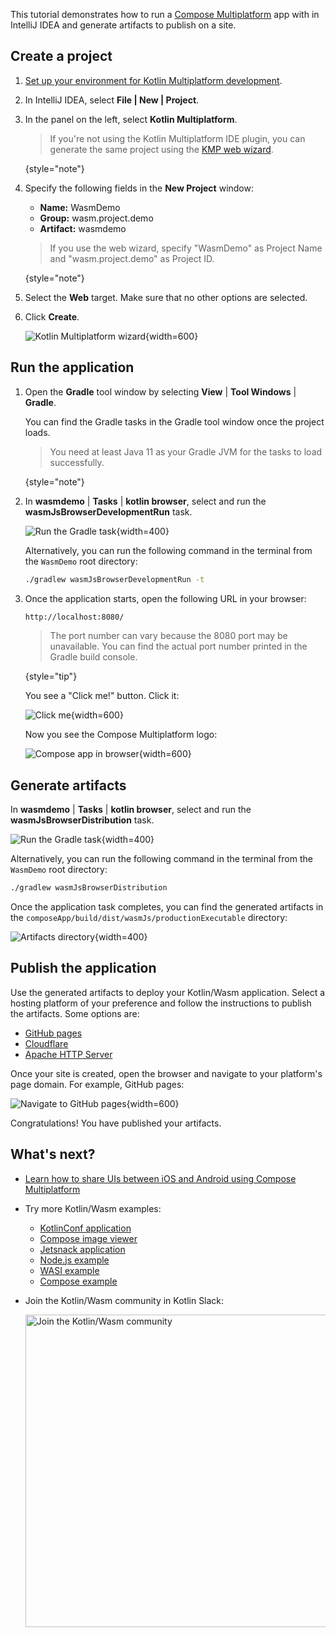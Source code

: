 [//]: # (title: Get started with Kotlin/Wasm and Compose Multiplatform)

<primary-label ref="beta"/> 

This tutorial demonstrates how to run a [Compose Multiplatform](https://www.jetbrains.com/lp/compose-multiplatform/) 
app with [](wasm-overview.md) in IntelliJ IDEA and generate artifacts to publish on a site.

## Create a project

1. [Set up your environment for Kotlin Multiplatform development](https://www.jetbrains.com/help/kotlin-multiplatform-dev/quickstart.html#set-up-the-environment).
2. In IntelliJ IDEA, select **File | New | Project**.
3. In the panel on the left, select **Kotlin Multiplatform**.

   > If you're not using the Kotlin Multiplatform IDE plugin, you can generate the same project using the [KMP web wizard](https://kmp.jetbrains.com/?android=true&ios=true&iosui=compose&desktop=true&web=true&includeTests=true).
   >
   {style="note"}

4. Specify the following fields in the **New Project** window:

   * **Name:** WasmDemo
   * **Group:** wasm.project.demo
   * **Artifact:** wasmdemo

   > If you use the web wizard, specify "WasmDemo" as Project Name and "wasm.project.demo" as Project ID.
   >
   {style="note"}

5. Select the **Web** target. Make sure that no other options are selected.
6. Click **Create**.

   ![Kotlin Multiplatform wizard](wasm-kmp-wizard.png){width=600}

## Run the application

1. Open the **Gradle** tool window by selecting **View** | **Tool Windows** | **Gradle**.
   
   You can find the Gradle tasks in the Gradle tool window once the project loads.

   > You need at least Java 11 as your Gradle JVM for the tasks to load successfully.
   >
   {style="note"}

2. In **wasmdemo** | **Tasks** | **kotlin browser**, select and run the **wasmJsBrowserDevelopmentRun** task.

   ![Run the Gradle task](wasm-gradle-task-window.png){width=400}

   Alternatively, you can run the following command in the terminal from the `WasmDemo` root directory:

   ```bash
   ./gradlew wasmJsBrowserDevelopmentRun -t
   ```

3. Once the application starts, open the following URL in your browser:

   ```bash
   http://localhost:8080/
   ```

   > The port number can vary because the 8080 port may be unavailable. You can find the actual port number printed
   > in the Gradle build console.
   >
   {style="tip"}

   You see a "Click me!" button. Click it:

   ![Click me](wasm-composeapp-browser-clickme.png){width=600}

   Now you see the Compose Multiplatform logo:

   ![Compose app in browser](wasm-composeapp-browser.png){width=600}

## Generate artifacts

In **wasmdemo** | **Tasks** | **kotlin browser**, select and run the **wasmJsBrowserDistribution** task.

![Run the Gradle task](wasm-gradle-task-window-compose.png){width=400}

Alternatively, you can run the following command in the terminal from the `WasmDemo` root directory:

```bash
./gradlew wasmJsBrowserDistribution
```

Once the application task completes, you can find the generated artifacts in the `composeApp/build/dist/wasmJs/productionExecutable`
directory:

![Artifacts directory](wasm-composeapp-directory.png){width=400}

## Publish the application

Use the generated artifacts to deploy your Kotlin/Wasm application. 
Select a hosting platform of your preference
and follow the instructions to publish the artifacts. 
Some options are:

* [GitHub pages](https://docs.github.com/en/pages/getting-started-with-github-pages/creating-a-github-pages-site#creating-your-site)
* [Cloudflare](https://developers.cloudflare.com/pages/get-started/)
* [Apache HTTP Server](https://httpd.apache.org/docs/2.4/getting-started.html)

Once your site is created, open the browser and navigate to your platform's page domain. For example, GitHub pages:

   ![Navigate to GitHub pages](wasm-composeapp-github-clickme.png){width=600}

   Congratulations! You have published your artifacts.

## What's next?

* [Learn how to share UIs between iOS and Android using Compose Multiplatform](https://www.jetbrains.com/help/kotlin-multiplatform-dev/compose-multiplatform-create-first-app.html)
* Try more Kotlin/Wasm examples:

  * [KotlinConf application](https://github.com/JetBrains/kotlinconf-app)
  * [Compose image viewer](https://github.com/JetBrains/compose-multiplatform/tree/master/examples/imageviewer)
  * [Jetsnack application](https://github.com/JetBrains/compose-multiplatform/tree/master/examples/jetsnack)
  * [Node.js example](https://github.com/Kotlin/kotlin-wasm-nodejs-template)
  * [WASI example](https://github.com/Kotlin/kotlin-wasm-wasi-template)
  * [Compose example](https://github.com/Kotlin/kotlin-wasm-compose-template)

* Join the Kotlin/Wasm community in Kotlin Slack:

  <a href="https://slack-chats.kotlinlang.org/c/webassembly"><img src="join-slack-channel.svg" width="500" alt="Join the Kotlin/Wasm community" style="block"/></a>